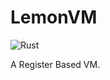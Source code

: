 # LemonVM
![Rust](https://github.com/LemonHX/LemonVM/workflows/Rust/badge.svg?branch=master)

A Register Based VM.
